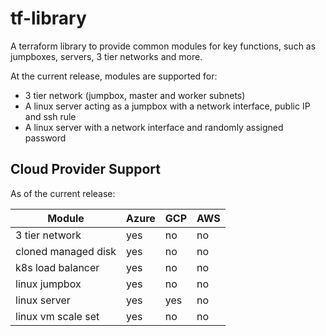 # tf-library
A terraform library to provide common modules for key functions, such as jumpboxes, servers, 3 tier networks and more.

At the current release, modules are supported for:

* 3 tier network (jumpbox, master and worker subnets)
* A linux server acting as a jumpbox with a network interface, public IP and ssh rule
* A linux server with a network interface and randomly assigned password

## Cloud Provider Support
As of the current release:

| Module   | Azure | GCP | AWS |
| -------- | ----- | --- | --- |
| 3 tier network | yes | no | no |
| cloned managed disk | yes | no | no |
| k8s load balancer | yes | no | no |
| linux jumpbox | yes | no | no |
| linux server | yes | yes | no |
| linux vm scale set | yes | no | no |
